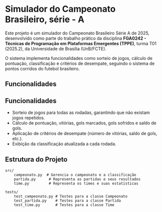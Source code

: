 #  Simulador do Campeonato Brasileiro, série - A

Este projeto é um simulador do Campeonato Brasileiro Série A de 2025, desenvolvido como parte do trabalho prático da disciplina **FGA0242 - Técnicas de Programação em Plataformas Emergentes (TPPE)**, turma T01 (2025.2), da Universidade de Brasília (UnB/FCTE).

O sistema implementa funcionalidades como sorteio de jogos, cálculo de pontuação, classificação e critérios de desempate, seguindo o sistema de pontos corridos do futebol brasileiro.

## Funcionalidades

## Funcionalidades
- Sorteio de jogos para todas as rodadas, garantindo que não existam jogos repetidos.
- Cálculo de pontuação, vitórias, gols marcados, gols sofridos e saldo de gols.
- Aplicação de critérios de desempate (número de vitórias, saldo de gols, etc.).
- Exibição da classificação atualizada a cada rodada.

## Estrutura do Projeto
```
src/
    campeonato.py  # Gerencia o campeonato e a classificação
    partida.py      # Representa as partidas e seus resultados
    time.py         # Representa os times e suas estatísticas

tests/
    test_campeonato.py # Testes para a classe Campeonato
    test_partida.py    # Testes para a classe Partida
    test_time.py       # Testes para a classe Time
```

## Como Executar
1. Certifique-se de ter o Python instalado (versão 3.10 ou superior).
2. Clone este repositório e navegue até a pasta do projeto.
3. Para rodar todos os testes:
   ```bash
   pytest
   ```
4. Para rodar um teste específico:
   ```bash
   pytest tests/test_partida.py
   ```
5. Para gerar um relatório de cobertura de testes:
   ```bash
   pytest --cov=src
   ```

## Requisitos
- Python 3.10+
- pytest

## Membros do Grupo
| Nome                          | Matrícula   |
|-------------------------------|-------------|
| Amanda Gonçalves S. Abreu     | 211030925   |
| Arthur Rodrigues Sousa        | 211030291   |
| Bruno C. V. de Araújo         | 221034973   |
| Renata Quadros Kurzawa        | 211063013   |
| Rayene Ferreira Almeida       | 221022720   |

